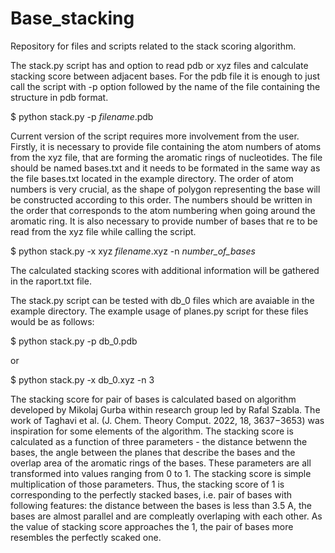 # Base_stacking
Repository for files and scripts related to the stack scoring algorithm.

The stack.py script has and option to read pdb or xyz files and calculate stacking score between adjacent bases.
For the pdb file it is enough to just call the script with -p option followed by the name of the file containing the structure in pdb format.

$ python stack.py -p _filename_.pdb

Current version of the script requires more involvement from the user. 
Firstly, it is necessary to provide file containing the atom numbers of atoms from the xyz file, that are forming the aromatic rings of nucleotides. The file should be named bases.txt and it needs to be formated in the same way as the file bases.txt located in the example directory. The order of atom numbers is very crucial, as the shape of polygon representing the base will be constructed according to this order. The numbers should be written in the order that corresponds to the atom numbering when going around the aromatic ring.
It is also necessary to provide number of bases that re to be read from the xyz file while calling the script.

$ python stack.py -x xyz _filename_.xyz -n _number_of_bases_

The calculated stacking scores with additional information will be gathered in the raport.txt file. 

The stack.py script can be tested with db_0 files which are avaiable in the example directory. The example usage of planes.py script for these files would be as follows:

$ python stack.py -p db_0.pdb 

or 

$ python stack.py -x db_0.xyz -n 3

The stacking score for pair of bases is calculated based on algorithm developed by Mikolaj Gurba within research group led by Rafal Szabla. 
The work of Taghavi et al. (J. Chem. Theory Comput. 2022, 18, 3637−3653) was inspiration for some elements of the algorithm.
The stacking score is calculated as a function of three parameters - the distance betwenn the bases, the angle between the planes that describe the bases and the overlap area of the aromatic rings of the bases. 
These parameters are all transformed into values ranging from 0 to 1. 
The stacking score is simple multiplication of those parameters. 
Thus, the stacking score of 1 is corresponding to the perfectly stacked bases, i.e. pair of bases with following features: the distance between the bases is less than 3.5 A, the bases are almost parallel and are compleatly overlaping with each other.
As the value of stacking score approaches the 1, the pair of bases more resembles the perfectly scaked one.

